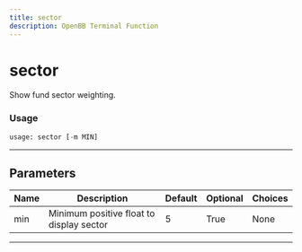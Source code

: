 ```yaml
---
title: sector
description: OpenBB Terminal Function
---
```


# sector

Show fund sector weighting.

### Usage 
```python
usage: sector [-m MIN]
```
---
## Parameters

| Name | Description | Default | Optional | Choices |
| ---- | ----------- | ------- | -------- | ------- |
| min | Minimum positive float to display sector | 5 | True | None |
---
